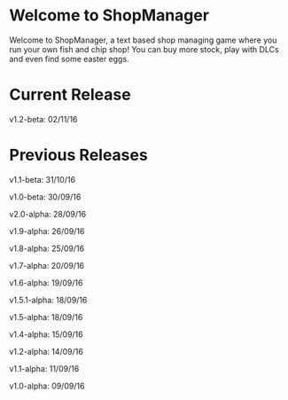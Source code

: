 # Welcome to ShopManager
Welcome to ShopManager, a text based shop managing game where you run your own fish and chip shop! You can buy more stock, play with DLCs and even find some easter eggs.

# Current Release
v1.2-beta: 02/11/16

# Previous Releases
v1.1-beta: 31/10/16

v1.0-beta: 30/09/16

v2.0-alpha: 28/09/16

v1.9-alpha: 26/09/16

v1.8-alpha: 25/09/16

v1.7-alpha: 20/09/16

v1.6-alpha: 19/09/16

v1.5.1-alpha: 18/09/16

v1.5-alpha: 18/09/16

v1.4-alpha: 15/09/16

v1.2-alpha: 14/09/16

v1.1-alpha: 11/09/16

v1.0-alpha: 09/09/16

